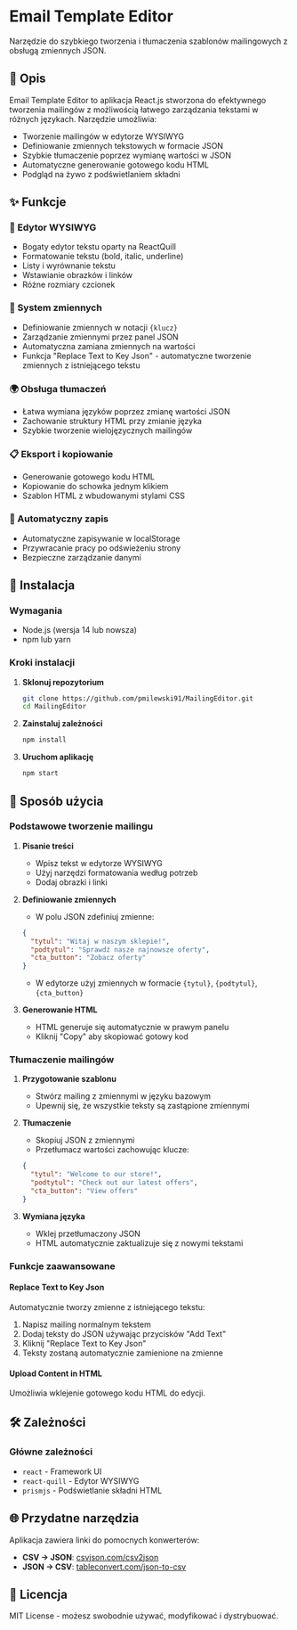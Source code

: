 # Email Template Editor

Narzędzie do szybkiego tworzenia i tłumaczenia szablonów mailingowych z obsługą zmiennych JSON.

## 📧 Opis

Email Template Editor to aplikacja React.js stworzona do efektywnego tworzenia mailingów z możliwością łatwego zarządzania tekstami w różnych językach. Narzędzie umożliwia:

- Tworzenie mailingów w edytorze WYSIWYG
- Definiowanie zmiennych tekstowych w formacie JSON
- Szybkie tłumaczenie poprzez wymianę wartości w JSON
- Automatyczne generowanie gotowego kodu HTML
- Podgląd na żywo z podświetlaniem składni

## ✨ Funkcje

### 🎨 Edytor WYSIWYG
- Bogaty edytor tekstu oparty na ReactQuill
- Formatowanie tekstu (bold, italic, underline)
- Listy i wyrównanie tekstu
- Wstawianie obrazków i linków
- Różne rozmiary czcionek

### 🔄 System zmiennych
- Definiowanie zmiennych w notacji `{klucz}`
- Zarządzanie zmiennymi przez panel JSON
- Automatyczna zamiana zmiennych na wartości
- Funkcja "Replace Text to Key Json" - automatyczne tworzenie zmiennych z istniejącego tekstu

### 🌍 Obsługa tłumaczeń
- Łatwa wymiana języków poprzez zmianę wartości JSON
- Zachowanie struktury HTML przy zmianie języka
- Szybkie tworzenie wielojęzycznych mailingów

### 📋 Eksport i kopiowanie
- Generowanie gotowego kodu HTML
- Kopiowanie do schowka jednym klikiem
- Szablon HTML z wbudowanymi stylami CSS

### 💾 Automatyczny zapis
- Automatyczne zapisywanie w localStorage
- Przywracanie pracy po odświeżeniu strony
- Bezpieczne zarządzanie danymi

## 🚀 Instalacja

### Wymagania
- Node.js (wersja 14 lub nowsza)
- npm lub yarn

### Kroki instalacji

1. **Sklonuj repozytorium**
   ```bash
   git clone https://github.com/pmilewski91/MailingEditor.git
   cd MailingEditor
   ```

2. **Zainstaluj zależności**
   ```bash
   npm install
   ```

3. **Uruchom aplikację**
   ```bash
   npm start
   ```

## 📖 Sposób użycia

### Podstawowe tworzenie mailingu

1. **Pisanie treści**
   - Wpisz tekst w edytorze WYSIWYG
   - Użyj narzędzi formatowania według potrzeb
   - Dodaj obrazki i linki

2. **Definiowanie zmiennych**
   - W polu JSON zdefiniuj zmienne:
   ```json
   {
     "tytul": "Witaj w naszym sklepie!",
     "podtytul": "Sprawdź nasze najnowsze oferty",
     "cta_button": "Zobacz oferty"
   }
   ```
   - W edytorze użyj zmiennych w formacie `{tytul}`, `{podtytul}`, `{cta_button}`

3. **Generowanie HTML**
   - HTML generuje się automatycznie w prawym panelu
   - Kliknij "Copy" aby skopiować gotowy kod

### Tłumaczenie mailingów

1. **Przygotowanie szablonu**
   - Stwórz mailing z zmiennymi w języku bazowym
   - Upewnij się, że wszystkie teksty są zastąpione zmiennymi

2. **Tłumaczenie**
   - Skopiuj JSON z zmiennymi
   - Przetłumacz wartości zachowując klucze:
   ```json
   {
     "tytul": "Welcome to our store!",
     "podtytul": "Check out our latest offers",
     "cta_button": "View offers"
   }
   ```

3. **Wymiana języka**
   - Wklej przetłumaczony JSON
   - HTML automatycznie zaktualizuje się z nowymi tekstami

### Funkcje zaawansowane

#### Replace Text to Key Json
Automatycznie tworzy zmienne z istniejącego tekstu:
1. Napisz mailing normalnym tekstem
2. Dodaj teksty do JSON używając przycisków "Add Text"
3. Kliknij "Replace Text to Key Json"
4. Teksty zostaną automatycznie zamienione na zmienne

#### Upload Content in HTML
Umożliwia wklejenie gotowego kodu HTML do edycji.


## 🛠️ Zależności

### Główne zależności
- `react` - Framework UI
- `react-quill` - Edytor WYSIWYG
- `prismjs` - Podświetlanie składni HTML


## 🌐 Przydatne narzędzia

Aplikacja zawiera linki do pomocnych konwerterów:
- **CSV → JSON**: [csvjson.com/csv2json](https://csvjson.com/csv2json)
- **JSON → CSV**: [tableconvert.com/json-to-csv](https://tableconvert.com/json-to-csv)


## 📄 Licencja

MIT License - możesz swobodnie używać, modyfikować i dystrybuować.

